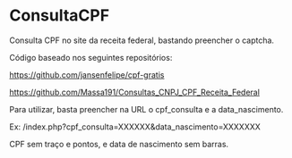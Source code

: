 # ConsultaCPF
Consulta CPF no site da receita federal, bastando preencher o captcha.

Código baseado nos seguintes repositórios:

https://github.com/jansenfelipe/cpf-gratis


https://github.com/Massa191/Consultas_CNPJ_CPF_Receita_Federal


Para utilizar, basta preencher na URL o cpf_consulta e a data_nascimento.

Ex:
/index.php?cpf_consulta=XXXXXX&data_nascimento=XXXXXXX

CPF sem traço e pontos, e data de nascimento sem barras.

